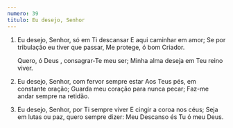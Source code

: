 ```yaml
---
numero: 39
titulo: Eu desejo, Senhor
---
```

1. Eu desejo, Senhor, só em Ti descansar
   E aqui caminhar em amor;
   Se por tribulação eu tiver que passar,
   Me protege, ó bom Criador.

   Quero, ó Deus , consagrar-Te meu ser;
   Minha alma deseja em Teu reino viver.

2. Eu desejo, Senhor, com fervor sempre estar
   Aos Teus pés, em constante oração;
   Guarda meu coração para nunca pecar;
   Faz-me andar sempre na retidão.

3. Eu desejo, Senhor, por Ti sempre viver
   E cingir a coroa nos céus;
   Seja em lutas ou paz, quero sempre dizer:
   Meu Descanso és Tu ó meu Deus.
